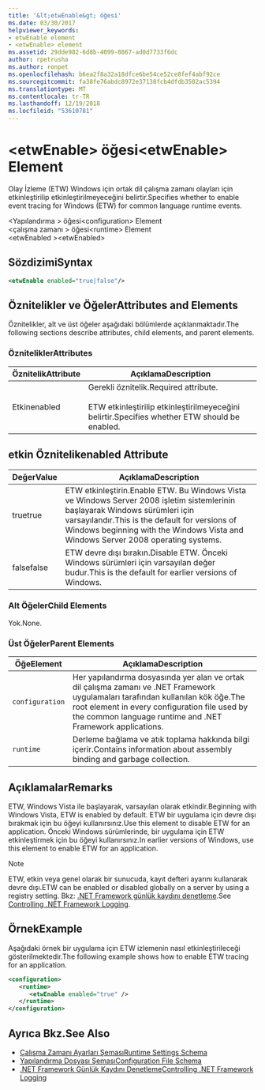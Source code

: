 ```yaml
---
title: '&lt;etwEnable&gt; öğesi'
ms.date: 03/30/2017
helpviewer_keywords:
- etwEnable element
- <etwEnable> element
ms.assetid: 29dde982-6d8b-4099-8867-ad0d7733f6dc
author: rpetrusha
ms.author: ronpet
ms.openlocfilehash: b6ea2f8a32a18dfce6be54ce52ce8fef4abf92ce
ms.sourcegitcommit: fa38fe76abdc8972e37138fcb4dfdb3502ac5394
ms.translationtype: MT
ms.contentlocale: tr-TR
ms.lasthandoff: 12/19/2018
ms.locfileid: "53610781"
---
```

# <a name="ltetwenablegt-element"></a><span data-ttu-id="58fbc-102">&lt;etwEnable&gt; öğesi</span><span class="sxs-lookup"><span data-stu-id="58fbc-102">&lt;etwEnable&gt; Element</span></span>
<span data-ttu-id="58fbc-103">Olay İzleme (ETW) Windows için ortak dil çalışma zamanı olayları için etkinleştirilip etkinleştirilmeyeceğini belirtir.</span><span class="sxs-lookup"><span data-stu-id="58fbc-103">Specifies whether to enable event tracing for Windows (ETW) for common language runtime events.</span></span>  
  
 <span data-ttu-id="58fbc-104">\<Yapılandırma > öğesi</span><span class="sxs-lookup"><span data-stu-id="58fbc-104">\<configuration> Element</span></span>  
<span data-ttu-id="58fbc-105">\<çalışma zamanı > öğesi</span><span class="sxs-lookup"><span data-stu-id="58fbc-105">\<runtime> Element</span></span>  
<span data-ttu-id="58fbc-106">\<etwEnabled ></span><span class="sxs-lookup"><span data-stu-id="58fbc-106">\<etwEnabled></span></span>  
  
## <a name="syntax"></a><span data-ttu-id="58fbc-107">Sözdizimi</span><span class="sxs-lookup"><span data-stu-id="58fbc-107">Syntax</span></span>  
  
```xml  
<etwEnable enabled="true|false"/>  
```  
  
## <a name="attributes-and-elements"></a><span data-ttu-id="58fbc-108">Öznitelikler ve Öğeler</span><span class="sxs-lookup"><span data-stu-id="58fbc-108">Attributes and Elements</span></span>  
 <span data-ttu-id="58fbc-109">Öznitelikler, alt ve üst öğeler aşağıdaki bölümlerde açıklanmaktadır.</span><span class="sxs-lookup"><span data-stu-id="58fbc-109">The following sections describe attributes, child elements, and parent elements.</span></span>  
  
### <a name="attributes"></a><span data-ttu-id="58fbc-110">Öznitelikler</span><span class="sxs-lookup"><span data-stu-id="58fbc-110">Attributes</span></span>  
  
|<span data-ttu-id="58fbc-111">Öznitelik</span><span class="sxs-lookup"><span data-stu-id="58fbc-111">Attribute</span></span>|<span data-ttu-id="58fbc-112">Açıklama</span><span class="sxs-lookup"><span data-stu-id="58fbc-112">Description</span></span>|  
|---------------|-----------------|  
|<span data-ttu-id="58fbc-113">Etkin</span><span class="sxs-lookup"><span data-stu-id="58fbc-113">enabled</span></span>|<span data-ttu-id="58fbc-114">Gerekli öznitelik.</span><span class="sxs-lookup"><span data-stu-id="58fbc-114">Required attribute.</span></span><br /><br /> <span data-ttu-id="58fbc-115">ETW etkinleştirilip etkinleştirilmeyeceğini belirtir.</span><span class="sxs-lookup"><span data-stu-id="58fbc-115">Specifies whether ETW should be enabled.</span></span>|  
  
## <a name="enabled-attribute"></a><span data-ttu-id="58fbc-116">etkin Öznitelik</span><span class="sxs-lookup"><span data-stu-id="58fbc-116">enabled Attribute</span></span>  
  
|<span data-ttu-id="58fbc-117">Değer</span><span class="sxs-lookup"><span data-stu-id="58fbc-117">Value</span></span>|<span data-ttu-id="58fbc-118">Açıklama</span><span class="sxs-lookup"><span data-stu-id="58fbc-118">Description</span></span>|  
|-----------|-----------------|  
|<span data-ttu-id="58fbc-119">true</span><span class="sxs-lookup"><span data-stu-id="58fbc-119">true</span></span>|<span data-ttu-id="58fbc-120">ETW etkinleştirin.</span><span class="sxs-lookup"><span data-stu-id="58fbc-120">Enable ETW.</span></span> <span data-ttu-id="58fbc-121">Bu Windows Vista ve Windows Server 2008 işletim sistemlerinin başlayarak Windows sürümleri için varsayılandır.</span><span class="sxs-lookup"><span data-stu-id="58fbc-121">This is the default for versions of Windows beginning with the Windows Vista and Windows Server 2008 operating systems.</span></span>|  
|<span data-ttu-id="58fbc-122">false</span><span class="sxs-lookup"><span data-stu-id="58fbc-122">false</span></span>|<span data-ttu-id="58fbc-123">ETW devre dışı bırakın.</span><span class="sxs-lookup"><span data-stu-id="58fbc-123">Disable ETW.</span></span> <span data-ttu-id="58fbc-124">Önceki Windows sürümleri için varsayılan değer budur.</span><span class="sxs-lookup"><span data-stu-id="58fbc-124">This is the default for earlier versions of Windows.</span></span>|  
  
### <a name="child-elements"></a><span data-ttu-id="58fbc-125">Alt Öğeler</span><span class="sxs-lookup"><span data-stu-id="58fbc-125">Child Elements</span></span>  
 <span data-ttu-id="58fbc-126">Yok.</span><span class="sxs-lookup"><span data-stu-id="58fbc-126">None.</span></span>  
  
### <a name="parent-elements"></a><span data-ttu-id="58fbc-127">Üst Öğeler</span><span class="sxs-lookup"><span data-stu-id="58fbc-127">Parent Elements</span></span>  
  
|<span data-ttu-id="58fbc-128">Öğe</span><span class="sxs-lookup"><span data-stu-id="58fbc-128">Element</span></span>|<span data-ttu-id="58fbc-129">Açıklama</span><span class="sxs-lookup"><span data-stu-id="58fbc-129">Description</span></span>|  
|-------------|-----------------|  
|`configuration`|<span data-ttu-id="58fbc-130">Her yapılandırma dosyasında yer alan ve ortak dil çalışma zamanı ve .NET Framework uygulamaları tarafından kullanılan kök öğe.</span><span class="sxs-lookup"><span data-stu-id="58fbc-130">The root element in every configuration file used by the common language runtime and .NET Framework applications.</span></span>|  
|`runtime`|<span data-ttu-id="58fbc-131">Derleme bağlama ve atık toplama hakkında bilgi içerir.</span><span class="sxs-lookup"><span data-stu-id="58fbc-131">Contains information about assembly binding and garbage collection.</span></span>|  
  
## <a name="remarks"></a><span data-ttu-id="58fbc-132">Açıklamalar</span><span class="sxs-lookup"><span data-stu-id="58fbc-132">Remarks</span></span>  
 <span data-ttu-id="58fbc-133">ETW, Windows Vista ile başlayarak, varsayılan olarak etkindir.</span><span class="sxs-lookup"><span data-stu-id="58fbc-133">Beginning with Windows Vista, ETW is enabled by default.</span></span> <span data-ttu-id="58fbc-134">ETW bir uygulama için devre dışı bırakmak için bu öğeyi kullanırsınız.</span><span class="sxs-lookup"><span data-stu-id="58fbc-134">Use this element to disable ETW for an application.</span></span> <span data-ttu-id="58fbc-135">Önceki Windows sürümlerinde, bir uygulama için ETW etkinleştirmek için bu öğeyi kullanırsınız.</span><span class="sxs-lookup"><span data-stu-id="58fbc-135">In earlier versions of Windows, use this element to enable ETW for an application.</span></span>  
  
> [!NOTE]
>  <span data-ttu-id="58fbc-136">ETW, etkin veya genel olarak bir sunucuda, kayıt defteri ayarını kullanarak devre dışı.</span><span class="sxs-lookup"><span data-stu-id="58fbc-136">ETW can be enabled or disabled globally on a server by using a registry setting.</span></span> <span data-ttu-id="58fbc-137">Bkz: [.NET Framework günlük kaydını denetleme](../../../../../docs/framework/performance/controlling-logging.md).</span><span class="sxs-lookup"><span data-stu-id="58fbc-137">See [Controlling .NET Framework Logging](../../../../../docs/framework/performance/controlling-logging.md).</span></span>  
  
## <a name="example"></a><span data-ttu-id="58fbc-138">Örnek</span><span class="sxs-lookup"><span data-stu-id="58fbc-138">Example</span></span>  
 <span data-ttu-id="58fbc-139">Aşağıdaki örnek bir uygulama için ETW izlemenin nasıl etkinleştirileceği gösterilmektedir.</span><span class="sxs-lookup"><span data-stu-id="58fbc-139">The following example shows how to enable ETW tracing for an application.</span></span>  
  
```xml  
<configuration>  
   <runtime>  
      <etwEnable enabled="true" />  
   </runtime>  
</configuration>  
```  
  
## <a name="see-also"></a><span data-ttu-id="58fbc-140">Ayrıca Bkz.</span><span class="sxs-lookup"><span data-stu-id="58fbc-140">See Also</span></span>  
- [<span data-ttu-id="58fbc-141">Çalışma Zamanı Ayarları Şeması</span><span class="sxs-lookup"><span data-stu-id="58fbc-141">Runtime Settings Schema</span></span>](../../../../../docs/framework/configure-apps/file-schema/runtime/index.md)  
- [<span data-ttu-id="58fbc-142">Yapılandırma Dosyası Şeması</span><span class="sxs-lookup"><span data-stu-id="58fbc-142">Configuration File Schema</span></span>](../../../../../docs/framework/configure-apps/file-schema/index.md)  
- [<span data-ttu-id="58fbc-143">.NET Framework Günlük Kaydını Denetleme</span><span class="sxs-lookup"><span data-stu-id="58fbc-143">Controlling .NET Framework Logging</span></span>](../../../../../docs/framework/performance/controlling-logging.md)
